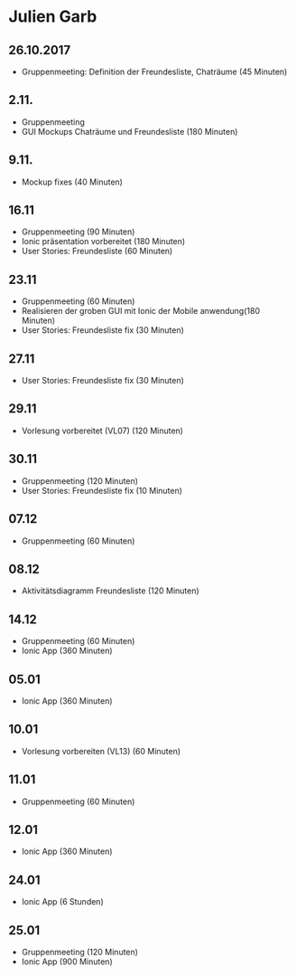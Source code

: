 # Julien Garb

## 26.10.2017
* Gruppenmeeting: Definition der Freundesliste, Chaträume (45 Minuten)

## 2.11.
* Gruppenmeeting
* GUI Mockups Chaträume und Freundesliste (180 Minuten)

## 9.11.
* Mockup fixes (40 Minuten)

## 16.11
* Gruppenmeeting (90 Minuten)
* Ionic präsentation vorbereitet (180 Minuten)
* User Stories: Freundesliste (60 Minuten)

## 23.11
* Gruppenmeeting (60 Minuten)
* Realisieren der groben GUI mit Ionic der Mobile anwendung(180 Minuten)
* User Stories: Freundesliste fix (30 Minuten)

## 27.11
* User Stories: Freundesliste fix (30 Minuten)
## 29.11
* Vorlesung vorbereitet (VL07) (120 Minuten)

## 30.11
* Gruppenmeeting (120 Minuten)
* User Stories: Freundesliste fix (10 Minuten)

## 07.12
* Gruppenmeeting (60 Minuten)

## 08.12
* Aktivitätsdiagramm Freundesliste (120 Minuten)

## 14.12
* Gruppenmeeting (60 Minuten)
* Ionic App (360 Minuten)

## 05.01
* Ionic App (360 Minuten)

## 10.01
* Vorlesung vorbereiten (VL13) (60 Minuten)

## 11.01
* Gruppenmeeting (60 Minuten)

## 12.01
* Ionic App (360 Minuten)

## 24.01
* Ionic App (6 Stunden)

## 25.01
* Gruppenmeeting (120 Minuten)
* Ionic App (900 Minuten)
